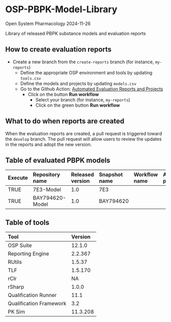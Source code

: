 OSP-PBPK-Model-Library
================
Open System Pharmacology
2024-11-26

Library of released PBPK substance models and evaluation reports

## How to create evaluation reports

- Create a new branch from the `create-reports` branch (for instance,
  `my-reports`)
  - Define the appropriate OSP environment and tools by updating
    `tools.csv`
  - Define the models and projects by updating `models.csv`
  - Go to the Github Action: [Automated Evaluation Reports and
    Projects](https://github.com/Open-Systems-Pharmacology/OSP-PBPK-Model-Library/actions/workflows/create-reports.yaml)
    - Click on the button **Run workflow**
      - Select your branch (for instance, `my-reports`)
      - Click on the green button **Run workflow**

## What to do when reports are created

When the evaluation reports are created, a pull request is triggered
toward the `develop` branch. The pull request will allow users to review
the updates in the reports and adopt the new version.

<!-- README.md is generated from README.Rmd. Please edit that file -->

## Table of evaluated PBPK models

| Execute | Repository name | Released version | Snapshot name | Workflow name | Additional projects |
|:--------|:----------------|:-----------------|:--------------|:--------------|:--------------------|
| TRUE    | 7E3-Model       | 1.0              | 7E3           |               |                     |
| TRUE    | BAY794620-Model | 1.0              | BAY794620     |               |                     |

## Table of tools

| Tool                    | Version  |
|:------------------------|:---------|
| OSP Suite               | 12.1.0   |
| Reporting Engine        | 2.2.367  |
| RUtils                  | 1.5.37   |
| TLF                     | 1.5.170  |
| rClr                    | NA       |
| rSharp                  | 1.0.0    |
| Qualification Runner    | 11.1     |
| Qualification Framework | 3.2      |
| PK Sim                  | 11.3.208 |
